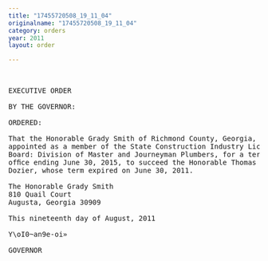 ```yaml
---
title: "17455720508_19_11_04"
originalname: "17455720508_19_11_04"
category: orders
year: 2011
layout: order

---
```

<pre>
 

EXECUTIVE ORDER

BY THE GOVERNOR:

ORDERED:

That the Honorable Grady Smith of Richmond County, Georgia, is
appointed as a member of the State Construction Industry Licensing
Board: Division of Master and Journeyman Plumbers, for a term of
ofﬁce ending June 30, 2015, to succeed the Honorable Thomas
Dozier, whose term expired on June 30, 2011.

The Honorable Grady Smith
810 Quail Court
Augusta, Georgia 30909

This nineteenth day of August, 2011

Y\oI0~an9e-oi»

GOVERNOR

</pre>

